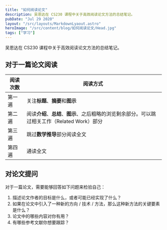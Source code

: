 ```yaml
---
title: "如何阅读论文"
description: 吴恩达在 CS230 课程中关于高效阅读论文方法的总结笔记。
pubDate: "Jul 29 2020"
layout: "/src/layouts/MarkdownLyaout.astro"
heroImage: "/src/content/blog/如何阅读论文/Head.jpg"
tags: ["学习"]
---
```


吴恩达在 CS230 课程中关于高效阅读论文方法的总结笔记。

<!--more-->

## 对于一篇论文阅读

| 阅读次数 | 阅读方式                                                     |
| -------- | ------------------------------------------------------------ |
| 第一遍   | 关注**标题**、**摘要**和**图示**                             |
| 第二遍   | 阅读**介绍**、**总结**、**图示**、之后粗略的浏览剩余部分。可以跳过相关工作（Related Work）部分 |
| 第三遍   | 跳过**数学推导**部分阅读全文                                 |
| 第四遍   | 通读全文                                                     |

## 对论文提问

对于一篇论文，需要能够回答如下问题来检验自己：

1. 描述论文作者的目标是什么，或者可能已经实现了什么？
2. 如果在论文中引入了一种新的方向 / 技术 / 方法，那么这种新方法的关键要素是什么？
3. 论文中的哪些内容对你有用？
4. 有哪些参考文献你想要跟踪？